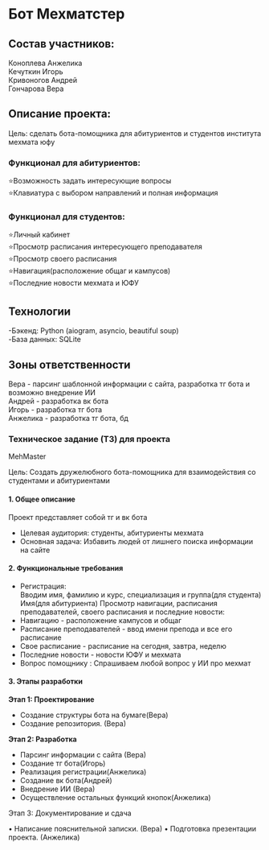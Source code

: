 # Бот Мехматстер

## Состав участников:
Коноплева Анжелика  
Кечуткин Игорь  
Кривоногов Андрей  
Гончарова Вера


## Описание проекта:
Цель: сделать бота-помощника для абитуриентов и студентов института мехмата юфу

### Функционал для абитуриентов:

⭐️Возможность задать интересующие вопросы  
⭐️Клавиатура с выбором направлений и полная информация 

### Функционал для студентов: 

⭐️Личный кабинет  
⭐️Просмотр расписания интересующего преподавателя   
⭐️Просмотр своего расписания   
⭐️Навигация(расположение общаг и кампусов)   
⭐️Последние новости мехмата и ЮФУ   


## Технологии
-Бэкенд: Python (aiogram, asyncio, beautiful soup)  
-База данных: SQLite

## Зоны ответственности 

Вера - парсинг шаблонной информации с сайта, разработка тг бота и возможно внедрение ИИ  
Андрей - разработка вк бота  
Игорь - разработка тг бота  
Анжелика - разработка тг бота, бд  

### Техническое задание (ТЗ) для проекта 
MehMaster

Цель: Создать дружелюбного бота-помощника для взаимодействия со студентами и абитуриентами 

#### 1. Общее описание

Проект представляет собой тг и вк бота 
 - Целевая аудитория: студенты, абитуриенты мехмата 
 - Основная задача: Избавить людей от лишнего поиска информации на сайте 

#### 2. Функциональные требования

 - Регистрация:   
  Вводим имя, фамилию и курс, специализация и группа(для студента)
        Имя(для абитуриента)
        Просмотр навигации, расписания преподавателей, своего расписания и последние новости:
 - Навигацию - расположение кампусов и общаг
 - Расписание преподавателей - ввод имени препода и все его расписание 
 - Свое расписание - расписание на сегодня, завтра, неделю 
 - Последние новости - новости ЮФУ и мехмата 
 - Вопрос помощнику : Спрашиваем любой вопрос у ИИ про мехмат

#### 3. Этапы разработки

**Этап 1: Проектирование**

- Создание структуры бота на бумаге(Вера)
- Создание репозитория. (Вера)

**Этап 2: Разработка**

- Парсинг информации с сайта (Вера)
- Создание тг бота(Игорь)
- Реализация регистрации(Анжелика)
- Создание вк бота(Андрей)
- Внедрение ИИ (Вера)
- Осуществление остальных функций кнопок(Анжелика) 


Этап 3: Документирование и сдача

 • Написание пояснительной записки. (Вера)
 • Подготовка презентации проекта. (Анжелика)
